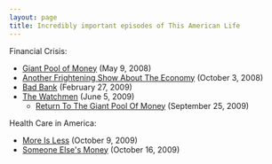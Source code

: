 ```yaml
---
layout: page
title: Incredibly important episodes of This American Life
---
```



Financial Crisis:  
* [Giant Pool of Money](http://www.thisamericanlife.org/radio-archives/episode/355/the-giant-pool-of-money) (May 9, 2008)  
* [Another Frightening Show About The Economy](http://www.thisamericanlife.org/radio-archives/episode/365/Another-Frightening-Show-About-the-Economy) (October 3, 2008)  
* [Bad Bank](http://www.thisamericanlife.org/radio-archives/episode/375/bad-bank) (February 27, 2009)  
* [The Watchmen](http://www.thisamericanlife.org/radio-archives/episode/382/The-Watchmen) (June 5, 2009)  
    * [Return To The Giant Pool Of Money](http://www.thisamericanlife.org/radio-archives/episode/392/Someone-Elses-Money) (September 25, 2009)  
  
Health Care in America:  
* [More Is Less](http://www.thisamericanlife.org/radio-archives/episode/391/More-Is-Less) (October 9, 2009)   
* [Someone Else's Money](http://www.thisamericanlife.org/radio-archives/episode/392/Someone-Elses-Money) (October 16, 2009)  
  
